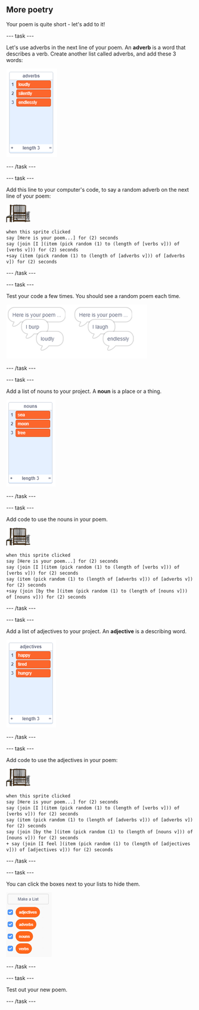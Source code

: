 ## More poetry

Your poem is quite short - let's add to it!

\--- task \---

Let's use adverbs in the next line of your poem. An **adverb** is a word that describes a verb. Create another list called adverbs, and add these 3 words:

![list with the words loudly, silently, endlessly](images/poetry-adverbs.png)

\--- /task \---

\--- task \---

Add this line to your computer's code, to say a random adverb on the next line of your poem:

![computer sprite](images/computer-sprite.png)

```blocks3
when this sprite clicked
say [Here is your poem...] for (2) seconds
say (join [I ](item (pick random (1) to (length of [verbs v])) of [verbs v])) for (2) seconds
+say (item (pick random (1) to (length of [adverbs v])) of [adverbs v]) for (2) seconds
```

\--- /task \---

\--- task \---

Test your code a few times. You should see a random poem each time.

![random speech bubbles with adverbs](images/poetry-adverb-test.png)

\--- /task \---

\--- task \---

Add a list of nouns to your project. A **noun** is a place or a thing.

![a list of nouns with the words sea, moon, tree](images/poetry-nouns.png)

\--- /task \---

\--- task \---

Add code to use the nouns in your poem.

![computer sprite](images/computer-sprite.png)

```blocks3
when this sprite clicked
say [Here is your poem...] for (2) seconds
say (join [I ](item (pick random (1) to (length of [verbs v])) of [verbs v])) for (2) seconds
say (item (pick random (1) to (length of [adverbs v])) of [adverbs v]) for (2) seconds
+say (join [by the ](item (pick random (1) to (length of [nouns v])) of [nouns v])) for (2) seconds
```

\--- /task \---

\--- task \---

Add a list of adjectives to your project. An **adjective** is a describing word.

![a list of adjective words happy, tired, hungry](images/poetry-adjectives.png)

\--- /task \---

\--- task \---

Add code to use the adjectives in your poem:

![computer sprite](images/computer-sprite.png)

```blocks3
when this sprite clicked
say [Here is your poem...] for (2) seconds
say (join [I ](item (pick random (1) to (length of [verbs v])) of [verbs v])) for (2) seconds
say (item (pick random (1) to (length of [adverbs v])) of [adverbs v]) for (2) seconds
say (join [by the ](item (pick random (1) to (length of [nouns v])) of [nouns v])) for (2) seconds
+ say (join [I feel ](item (pick random (1) to (length of [adjectives v])) of [adjectives v])) for (2) seconds
```

\--- /task \---

\--- task \---

You can click the boxes next to your lists to hide them.

![list variables with the tick boxes selected](images/poetry-lists-tick.png)

\--- /task \---

\--- task \---

Test out your new poem.

\--- /task \---